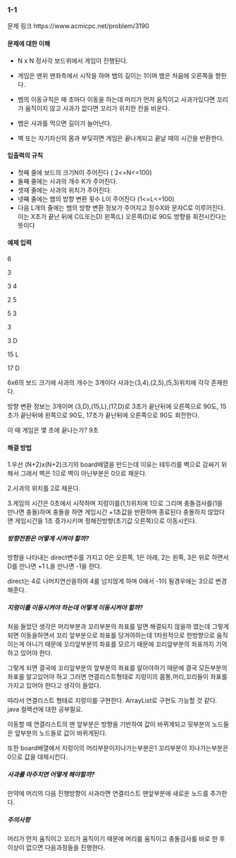 <h3>1-1</h3> 문제 링크 https://www.acmicpc.net/problem/3190
  
  <h4>문제에 대한 이해</h4>
  
  - N x N 정사각 보드위에서 게임이 진행된다.
  
  - 게임은 맨위 맨좌측에서 시작을 하며 뱀의 길이는 1이며 뱀은 처음에 오른쪽을 향한다.
   
  - 뱀의 이동규칙은 매 초마다 이동을 하는데 머리가 먼저 움직이고 사과가있다면 꼬리가 움직이지 않고 사과가 없다면 꼬리가 위치한 칸을 비운다. 
    
  - 뱀은 사과를 먹으면 길이가 늘어난다.
  
  - 벽 또는 자기자신의 몸과 부딪히면 게임은 끝나게되고 끝날 때의 시간을 반환한다.
  
  <h4>입출력의 규칙</h4>
  
  - 첫째 줄에 보드의 크기N이 주어진다 ( 2<=N<=100)
  - 둘째 줄에는 사과의 개수 K가 주어진다.
  - 셋재 줄에는 사과의 위치가 주어진다.
  - 넷째 줄에는 뱀의 방향 변환 횟수 L이 주어진다 (1<=L<=100)
  - 다음 L개의 줄에는 뱀의 방향 변환 정보가 주어지고 정수X와 문자C로 이루어진다. 이는 X초가 끝난 뒤에 C(L또는D) 왼쪽(L) 오른쪽(D)로 90도 방향을 회전시킨다는 뜻이다 
  
  <h4>예제 입력</h4>
  
  6
  
  3
  
  3 4
  
  2 5
  
  5 3
  
  3
  
  3 D
  
  15 L
  
  17 D
  
  
  6x6의 보드 크기에 사과의 개수는 3개이다 사과는(3,4),(2,5),(5,3)위치에 각각 존재한다.
  
  방향 변환 정보는 3개이며 (3,D),(15,L),(17,D)로 3초가 끝난뒤에 오른쪽으로 90도, 15초가 끝난뒤에 왼쪽으로 90도, 17초가 끝난뒤에 오른쪽으로 90도 회전한다.
  
  이 때 게임은 몇 초에 끝나는가? 9초
  
  <h4>해결 방법</h4>
  
  1.우선 (N+2)x(N+2)크기의 board배열을 만드는데 이유는 테두리를 벽으로 감싸기 위해서 그래서 벽은 1으로 벽이 아닌부분은 0으로 채운다.<br>
  
  2.사과의 위치를 2로 채운다.
  
  3.게임의 시간은 0초에서 시작하며 지렁이를(1,1)위치에 1으로 그리며 충돌검사를(1을 만나면 충돌)하며 충돌을 하면 게임시간 +1초값을 반환하며 종료된다 충돌하지 않았다면 게임시간을 1초 증가시키며 정해진방향(초기값 오른쪽)으로 이동시킨다.
  
  <h5>방향전환은 어떻게 시켜야 할까?</h5>
  
  방향을 나타내는 direct변수를 가지고 0은 오른쪽, 1은 아래, 2는 왼쪽, 3은 위로 하면서 D를 만나면 +1 L을 만나면 -1을 한다.
  
  direct는 4로 나머지연산을하여 4를 넘지않게 하며 0에서 -1이 될경우에는 3으로 변경해준다.
  
  
  <h5>지렁이를 이동시켜야 하는데 어떻게 이동시켜야 할까?</h5>
 
  
  처음 들었던 생각은 머리부분과 꼬리부분의 좌표를 알면 해결되지 않을까 였는데 그렇게되면 이동을하면서 꼬리 앞부분으로 좌표를 당겨야하는데 1차원적으로 한방향으로 움직이는게 아니기 때문에 꼬리앞부분의 좌표를 모르기 때문에 꼬리앞부분의 좌표까지
  기억하고 있어야 한다. 
  
  그렇게 되면 결국에 꼬리앞부분의 앞부분의 좌표를 알아야하기 때문에 결국 모든부분의 좌표를 알고있어야 하고 그러면 연결리스트형태로 지렁이의 몸통,머리,꼬리들이 좌표를 가지고 있어야 한다고 생각이 들었다.
  
  따라서 연결리스트 형태로 지렁이를 구현한다. ArrayList로 구현도 가능할 것 같다. java 컬렉션에 대한 공부필요.
  
  이동할 때 연결리스트의 맨 앞부분은 방향을 기반하여 값이 바뀌게되고 뒷부분의 노드들은 앞부분의 노드들로 값이 바뀌게된다.
  
  또한 board배열에서 지렁이의 머리부분이지나가는부분은1 꼬리부분이 지나가는부분은 0으로 값을 대체시킨다.
  
  
  <h5>사과를 마주치면 어떻게 해야할까?</h5>
  
  만약에 머리의 다음 진행방향이 사과라면 연결리스트 맨앞부분에 새로운 노드를 추가한다.
   
   <h5>주의사항</h5>
   
   머리가 먼저 움직이고 꼬리가 움직이기 때문에 머리를 움직이고 충돌검사를 바로 한 후 이상이 없으면 다음과정들을 진행한다.


